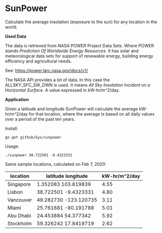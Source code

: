 SunPower
========

Calculate the average insolation (exposure to the sun) for any location in the world.

**Used Data**

The data is retrieved from NASA POWER Project Data Sets. Where POWER stands *Prediction Of Worldwide Energy Resources*. It has solar and meteorological data sets for support of renewable energy, building energy efficiency and agricultural needs.

See: https://power.larc.nasa.gov/docs/v1/

The NASA API provides a lot of data. In this case the ALLSKY_SFC_SW_DWN is used. It means *All Sky Insolation Incident on a Horizontal Surface*. A value expressed in kW-hr/m^2/day.

**Application**

Given a latitude and longitude SunPower will calculate the average kW-hr/m^2/day for that location, where the average is based on all daily values over a period of the past ten years.

Install:

    go get github/Gys/sunpower

Usage:

    ./sunpower 38.722501 -9.4323331


Same sample locations, calculated on Feb 7, 2020:

location| latitude longitude |kW-hr/m^2/day|
|---|---|---|
|Singapore | 1.352083 103.819839|4.55|
|Lisbon|38.722501 -9.4323331|4.80|
|Vancouver|49.282730 -123.120735|3.11|
|Miami|25.761681 -80.191788|5.01|
|Abu Dhabi|24.453884 54.377342|5.92|
|Stockholm|59.326242 17.8419719|2.62|


